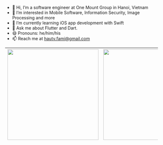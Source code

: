 - 👋 Hi, I’m a software engineer at One Mount Group in Hanoi, Vietnam
- 👀 I’m interested in Mobile Software, Information Security, Image Processing and more
- 🌱 I’m currently learning iOS app development with Swift
- 💬 Ask me about Flutter and Dart.
- 😄 Pronouns: he/him/his
- 📫 Reach me at hautv.fami@gmail.com

<div align="center">
 
| <a href="https://play.google.com/store/apps/dev?id=5934859685596356830"><img src="https://static.wixstatic.com/media/e32a5b_a38eb594204946f2bb5f3855176b83e5~mv2.png/v1/fill/w_624,h_238,al_c,q_85,usm_0.66_1.00_0.01,enc_auto/google-play-badge-1.png" width="300px"></a> | <a href="https://play.google.com/store/apps/dev?id=5934859685596356830"><img src="https://static.wixstatic.com/media/e32a5b_401a3b921f184b169b2c6496c6bbf9d0~mv2.png/v1/fill/w_676,h_252,al_c,lg_1,q_85,enc_auto/apple-app-store-badge.png" width="300px"></a> |
| - | - |
  
</div>


<!-- <img href="https://play.google.com/store/apps/dev?id=5934859685596356830" src="https://static.wixstatic.com/media/e32a5b_401a3b921f184b169b2c6496c6bbf9d0~mv2.png/v1/fill/w_676,h_252,al_c,lg_1,q_85,enc_auto/apple-app-store-badge.png" width="300px"> -->

<!---
hautvfami/hautvfami is a ✨ special ✨ repository because its `README.md` (this file) appears on your GitHub profile.
You can click the Preview link to take a look at your changes.
--->
